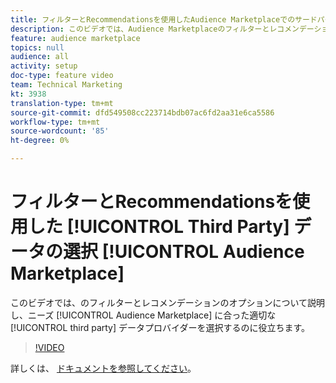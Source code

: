 ```yaml
---
title: フィルターとRecommendationsを使用したAudience Marketplaceでのサードパーティデータの選択
description: このビデオでは、Audience Marketplaceのフィルターとレコメンデーションに関するオプションを順を追って説明し、必要に応じて適切なサードパーティのデータプロバイダーを選択する際に役立ちます。
feature: audience marketplace
topics: null
audience: all
activity: setup
doc-type: feature video
team: Technical Marketing
kt: 3938
translation-type: tm+mt
source-git-commit: dfd549508cc223714bdb07ac6fd2aa31e6ca5586
workflow-type: tm+mt
source-wordcount: '85'
ht-degree: 0%

---
```



# フィルターとRecommendationsを使用した [!UICONTROL Third Party] データの選択 [!UICONTROL Audience Marketplace]

このビデオでは、のフィルターとレコメンデーションのオプションについて説明し、ニーズ [!UICONTROL Audience Marketplace] に合った適切な [!UICONTROL third party] データプロバイダーを選択するのに役立ちます。

>[!VIDEO](https://video.tv.adobe.com/v/29370/?quality=12)

詳しくは、 [ドキュメントを参照してください](https://docs.adobe.com/content/help/en/audience-manager/user-guide/features/audience-marketplace/audience-marketplace-for-data-buyers/marketplace-data-buyers.html)。
